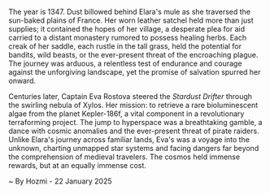 
The year is 1347.  Dust billowed behind Elara's mule as she traversed the sun-baked plains of France.  Her worn leather satchel held more than just supplies; it contained the hopes of her village, a desperate plea for aid carried to a distant monastery rumored to possess healing herbs.  Each creak of her saddle, each rustle in the tall grass, held the potential for bandits, wild beasts, or the ever-present threat of the encroaching plague.  The journey was arduous, a relentless test of endurance and courage against the unforgiving landscape, yet the promise of salvation spurred her onward.

Centuries later, Captain Eva Rostova steered the *Stardust Drifter* through the swirling nebula of Xylos.  Her mission: to retrieve a rare bioluminescent algae from the planet Kepler-186f, a vital component in a revolutionary terraforming project.  The jump to hyperspace was a breathtaking gamble, a dance with cosmic anomalies and the ever-present threat of pirate raiders.  Unlike Elara's journey across familiar lands, Eva's was a voyage into the unknown, charting unmapped star systems and facing dangers far beyond the comprehension of medieval travelers. The cosmos held immense rewards, but at an equally immense cost.

~ By Hozmi - 22 January 2025
